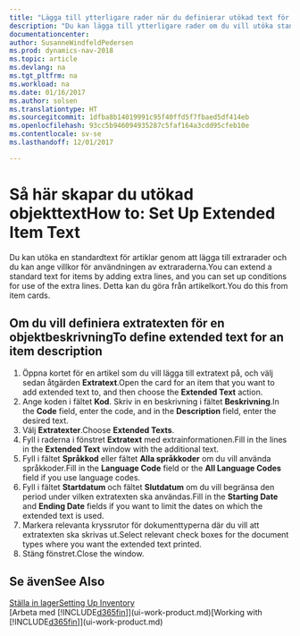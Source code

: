 ```yaml
---
title: "Lägga till ytterligare rader när du definierar utökad text för en artikelbeskrivning"
description: "Du kan lägga till ytterligare rader om du vill utöka standardtexten som beskriver en artikel."
documentationcenter: 
author: SusanneWindfeldPedersen
ms.prod: dynamics-nav-2018
ms.topic: article
ms.devlang: na
ms.tgt_pltfrm: na
ms.workload: na
ms.date: 01/16/2017
ms.author: solsen
ms.translationtype: HT
ms.sourcegitcommit: 1dfba8b14019991c95f40ffd5f7fbaed5df414eb
ms.openlocfilehash: 93cc5b946094935287c5faf164a3cdd95cfeb10e
ms.contentlocale: sv-se
ms.lasthandoff: 12/01/2017

---
```

# <a name="how-to-set-up-extended-item-text"></a><span data-ttu-id="ed411-103">Så här skapar du utökad objekttext</span><span class="sxs-lookup"><span data-stu-id="ed411-103">How to: Set Up Extended Item Text</span></span>
<span data-ttu-id="ed411-104">Du kan utöka en standardtext för artiklar genom att lägga till extrarader och du kan ange villkor för användningen av extraraderna.</span><span class="sxs-lookup"><span data-stu-id="ed411-104">You can extend a standard text for items by adding extra lines, and you can set up conditions for use of the extra lines.</span></span> <span data-ttu-id="ed411-105">Detta kan du göra från artikelkort.</span><span class="sxs-lookup"><span data-stu-id="ed411-105">You do this from item cards.</span></span>

## <a name="to-define-extended-text-for-an-item-description"></a><span data-ttu-id="ed411-106">Om du vill definiera extratexten för en objektbeskrivning</span><span class="sxs-lookup"><span data-stu-id="ed411-106">To define extended text for an item description</span></span>
1. <span data-ttu-id="ed411-107">Öppna kortet för en artikel som du vill lägga till extratext på, och välj sedan åtgärden **Extratext**.</span><span class="sxs-lookup"><span data-stu-id="ed411-107">Open the card for an item that you want to add extended text to, and then choose the **Extended Text** action.</span></span>
2. <span data-ttu-id="ed411-108">Ange koden i fältet **Kod**. Skriv in en beskrivning i fältet **Beskrivning**.</span><span class="sxs-lookup"><span data-stu-id="ed411-108">In the **Code** field, enter the code, and in the **Description** field, enter the desired text.</span></span>
3. <span data-ttu-id="ed411-109">Välj **Extratexter**.</span><span class="sxs-lookup"><span data-stu-id="ed411-109">Choose **Extended Texts**.</span></span>
4. <span data-ttu-id="ed411-110">Fyll i raderna i fönstret **Extratext** med extrainformationen.</span><span class="sxs-lookup"><span data-stu-id="ed411-110">Fill in the lines in the **Extended Text** window with the additional text.</span></span>
5. <span data-ttu-id="ed411-111">Fyll i fältet **Språkkod** eller fältet **Alla språkkoder** om du vill använda språkkoder.</span><span class="sxs-lookup"><span data-stu-id="ed411-111">Fill in the **Language Code** field or the **All Language Codes** field if you use language codes.</span></span>
6. <span data-ttu-id="ed411-112">Fyll i fältet **Startdatum** och fältet **Slutdatum** om du vill begränsa den period under vilken extratexten ska användas.</span><span class="sxs-lookup"><span data-stu-id="ed411-112">Fill in the **Starting Date** and **Ending Date** fields if you want to limit the dates on which the extended text is used.</span></span>
7. <span data-ttu-id="ed411-113">Markera relevanta kryssrutor för dokumenttyperna där du vill att extratexten ska skrivas ut.</span><span class="sxs-lookup"><span data-stu-id="ed411-113">Select relevant check boxes for the document types where you want the extended text printed.</span></span>
8. <span data-ttu-id="ed411-114">Stäng fönstret.</span><span class="sxs-lookup"><span data-stu-id="ed411-114">Close the window.</span></span>

## <a name="see-also"></a><span data-ttu-id="ed411-115">Se även</span><span class="sxs-lookup"><span data-stu-id="ed411-115">See Also</span></span>
[<span data-ttu-id="ed411-116">Ställa in lager</span><span class="sxs-lookup"><span data-stu-id="ed411-116">Setting Up Inventory</span></span>](inventory-setup-inventory.md)  
<span data-ttu-id="ed411-117">[Arbeta med [!INCLUDE[d365fin](includes/d365fin_md.md)]](ui-work-product.md)</span><span class="sxs-lookup"><span data-stu-id="ed411-117">[Working with [!INCLUDE[d365fin](includes/d365fin_md.md)]](ui-work-product.md)</span></span>

